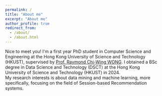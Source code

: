 ```yaml
---
permalink: /
title: "About me"
excerpt: "About me"
author_profile: true
redirect_from: 
  - /about/
  - /about.html
---
```


Nice to meet you! I'm a first year PhD student in Computer Science and Engineering at the Hong Kong University of Science and Technology (HKUST), supervised by [Prof. Raymond Chi-Wing WONG](https://cse.hkust.edu.hk/~raywong/). I obtained a BSc degree in Data Science and Technology (DSCT) at the Hong Kong University of Science and Technology (HKUST) in 2024.  
My research interests is about data mining and machine learning, more specifically, focusing on the field of Session-based Recommendation systems.


